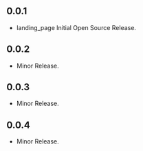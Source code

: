 ## 0.0.1

* landing_page Initial Open Source Release.

## 0.0.2

* Minor Release.

## 0.0.3

* Minor Release.

## 0.0.4

* Minor Release.
